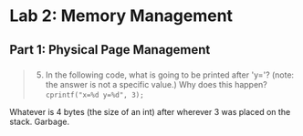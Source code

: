 # Lab 2: Memory Management
## Part 1: Physical Page Management
###
>5. In the following code, what is going to be printed after 'y='? (note: the answer is not a specific value.) Why does this happen? `cprintf("x=%d y=%d", 3);`

Whatever is 4 bytes (the size of an int) after wherever 3 was placed on the stack. Garbage.
